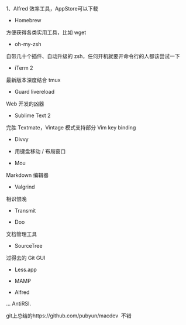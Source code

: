 1、Alfred 效率工具，AppStore可以下载

- Homebrew

方便获得各类实用工具，比如 wget

- oh-my-zsh

自带几十个插件、自动升级的 zsh，任何开机就要开命令行的人都该尝试一下

- iTerm 2

最新版本深度结合 tmux

- Guard livereload

Web 开发的凶器

- Sublime Text 2

完胜 Textmate，Vintage 模式支持部分 Vim key binding

- Divvy

- 用键盘移动 / 布局窗口

- Mou

Markdown 编辑器

- Valgrind

相识恨晚

- Transmit

- Doo

文档管理工具

- SourceTree

过得去的 Git GUI

- Less.app

- MAMP

- Alfred

... AntiRSI.



git上总结的https://github.com/pubyun/macdev  不错